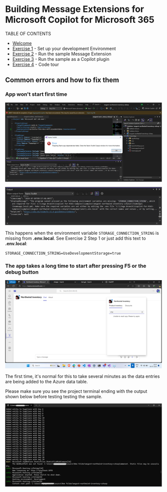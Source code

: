 # Building Message Extensions for Microsoft Copilot for Microsoft 365

TABLE OF CONTENTS

* [Welcome](./Exercise%2000%20-%20Welcome.md)
* [Exercise 1](./Exercise%2001%20-%20Set%20up.md) - Set up your development Environment
* [Exercise 2](./Exercise%2002%20-%20Run%20sample%20app.md) - Run the sample Message Extension
* [Exercise 3](./Exercise%2003%20-%20Run%20in%20Copilot.md) - Run the sample as a Copilot plugin
* [Exercise 4](./Exercise%2004%20-%20Code%20tour.md) - Code tour

## Common errors and how to fix them

### App won't start first time

![Error is displayed because of a missing environment variable](./images/02-01-Setup-Project-06.png)

![Error is displayed because of a missing environment variable](./images/02-01-Setup-Project-07.png)

This happens when the environment variable `STORAGE_CONNECTION_STRING` is missing from **.env.local**.
See Exercise 2 Step 1 or just add this text to **.env.local**:

~~~text
STORAGE_CONNECTION_STRING=UseDevelopmentStorage=true
~~~

### The app takes a long time to start after pressing F5 or the debug button

![Error is displayed because of a missing environment variable](./images/02-01-Setup-Project-08.png)

The first time, it's normal for this to take several minutes as the data entries are being added to the Azure data table.

Please make sure you see the project terminal ending with the output shown below before testing testing the sample.

![Error is displayed because of a missing environment variable](./images/02-01-Setup-Project-09.png)



